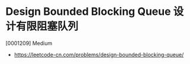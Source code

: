 # Design Bounded Blocking Queue 设计有限阻塞队列

[0001209] Medium

- https://leetcode-cn.com/problems/design-bounded-blocking-queue/
